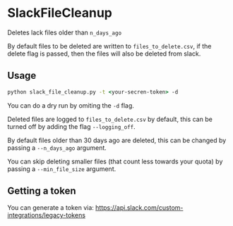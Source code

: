 # SlackFileCleanup

Deletes lack files older than `n_days_ago`

By default files to be deleted are written to `files_to_delete.csv`, if the delete
flag is passed, then the files will also be deleted from slack.

## Usage

``` cmd
python slack_file_cleanup.py -t <your-secren-token> -d
```

You can do a dry run by omiting the `-d` flag.

Deleted files are logged to `files_to_delete.csv` by default, this can be turned off by adding the flag `--logging_off`.

By default files older than 30 days ago are deleted, this can be changed by passing a `--n_days_ago` argument.

You can skip deleting smaller files (that count less towards your quota) by passing a `--min_file_size` argument.

## Getting a token

You can generate a token via: https://api.slack.com/custom-integrations/legacy-tokens


